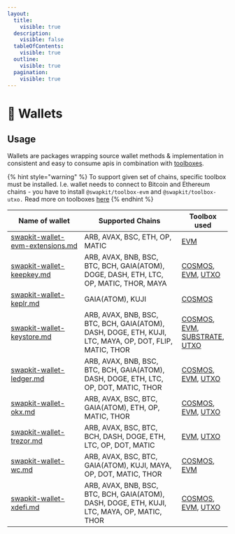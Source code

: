 ```yaml
---
layout:
  title:
    visible: true
  description:
    visible: false
  tableOfContents:
    visible: true
  outline:
    visible: true
  pagination:
    visible: true
---
```


# 👛 Wallets

## Usage

Wallets are packages wrapping source wallet methods & implementation in consistent and easy to consume apis in combination with [toolboxes](../toolboxes/ "mention").

{% hint style="warning" %}
&#x20;To support given set of chains, specific toolbox must be installed. I.e. wallet needs to  connect to Bitcoin and Ethereum chains - you have to install `@swapkit/toolbox-evm` and `@swapkit/toolbox-utxo.` Read more on toolboxes [here](../toolboxes/)
{% endhint %}

<table data-full-width="true"><thead><tr><th width="261">Name of wallet</th><th width="477">Supported Chains</th><th>Toolbox used</th></tr></thead><tbody><tr><td><a data-mention href="swapkit-wallet-evm-extensions.md">swapkit-wallet-evm-extensions.md</a></td><td>ARB, AVAX, BSC, ETH, OP, MATIC</td><td><a href="../toolboxes/swapkit-toolbox-evm.md">EVM</a></td></tr><tr><td><a data-mention href="swapkit-wallet-keepkey.md">swapkit-wallet-keepkey.md</a></td><td>ARB, AVAX, BNB, BSC, BTC, BCH, GAIA(ATOM), DOGE, DASH, ETH, LTC, OP, MATIC, THOR,  MAYA</td><td><a href="../toolboxes/swapkit-toolbox-cosmos.md">COSMOS</a>, <a href="../toolboxes/swapkit-toolbox-evm.md">EVM</a>, <a href="../toolboxes/swapkit-toolbox-utxo.md">UTXO</a></td></tr><tr><td><a data-mention href="swapkit-wallet-keplr.md">swapkit-wallet-keplr.md</a></td><td>GAIA(ATOM), KUJI</td><td><a href="../toolboxes/swapkit-toolbox-cosmos.md">COSMOS</a></td></tr><tr><td><a data-mention href="swapkit-wallet-keystore.md">swapkit-wallet-keystore.md</a></td><td>ARB, AVAX, BNB, BSC, BTC, BCH, GAIA(ATOM), DASH, DOGE, ETH, KUJI, LTC, MAYA, OP, DOT, FLIP, MATIC, THOR</td><td><a href="../toolboxes/swapkit-toolbox-cosmos.md">COSMOS</a>, <a href="../toolboxes/swapkit-toolbox-evm.md">EVM</a>, <a href="../toolboxes/swapkit-toolbox-substrate.md">SUBSTRATE</a>, <a href="../toolboxes/swapkit-toolbox-utxo.md">UTXO</a></td></tr><tr><td><a data-mention href="swapkit-wallet-ledger.md">swapkit-wallet-ledger.md</a></td><td>ARB, AVAX, BNB, BSC, BTC, BCH, GAIA(ATOM), DASH, DOGE, ETH, LTC, OP, DOT, MATIC, THOR</td><td><a href="../toolboxes/swapkit-toolbox-cosmos.md">COSMOS</a>, <a href="../toolboxes/swapkit-toolbox-evm.md">EVM</a>, <a href="../toolboxes/swapkit-toolbox-utxo.md">UTXO</a></td></tr><tr><td><a data-mention href="swapkit-wallet-okx.md">swapkit-wallet-okx.md</a></td><td>ARB, AVAX, BSC, BTC, GAIA(ATOM), ETH, OP, MATIC, THOR</td><td><a href="../toolboxes/swapkit-toolbox-cosmos.md">COSMOS</a>, <a href="../toolboxes/swapkit-toolbox-evm.md">EVM</a>, <a href="../toolboxes/swapkit-toolbox-utxo.md">UTXO</a></td></tr><tr><td><a data-mention href="swapkit-wallet-trezor.md">swapkit-wallet-trezor.md</a></td><td>ARB, AVAX, BSC, BTC, BCH, DASH, DOGE, ETH, LTC, OP, DOT, MATIC</td><td><a href="../toolboxes/swapkit-toolbox-evm.md">EVM</a>, <a href="../toolboxes/swapkit-toolbox-utxo.md">UTXO</a></td></tr><tr><td><a data-mention href="swapkit-wallet-wc.md">swapkit-wallet-wc.md</a></td><td>ARB, AVAX, BSC, BTC, GAIA(ATOM), KUJI, MAYA, OP, DOT, MATIC, THOR</td><td><a href="../toolboxes/swapkit-toolbox-cosmos.md">COSMOS</a>, <a href="../toolboxes/swapkit-toolbox-evm.md">EVM</a></td></tr><tr><td><a data-mention href="swapkit-wallet-xdefi.md">swapkit-wallet-xdefi.md</a></td><td>ARB, AVAX, BNB, BSC, BTC, BCH, GAIA(ATOM), DASH, DOGE, ETH, KUJI, LTC, MAYA, OP, MATIC, THOR</td><td><a href="../toolboxes/swapkit-toolbox-cosmos.md">COSMOS</a>, <a href="../toolboxes/swapkit-toolbox-evm.md">EVM</a>, <a href="../toolboxes/swapkit-toolbox-utxo.md">UTXO</a></td></tr></tbody></table>
